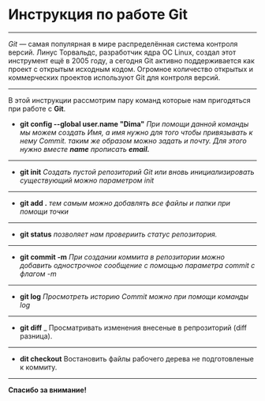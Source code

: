 # Инструкция по работе Git
---
*Git* — самая популярная в мире распределённая система контроля версий. Линус Торвальдс, разработчик ядра ОС Linux, создал этот инструмент ещё в 2005 году, а сегодня Git активно поддерживается как проект с открытым исходным кодом. Огромное количество открытых и коммерческих проектов используют Git для контроля версий.
 
 ---
В этой инструкции рассмотрим пару команд которые нам пригодяться при работе с **Git**.

* **git config --global user.name "Dima"** _При помощи данной команды мы можем создать Имя, а имя нужно для того чтобы привязывать к нему Commit. таким же образом можно задать и почту. Для этого нужно вместе **name** прописать **email.**_
---
* **git init** _Создать пустой репозиторий Git или вновь инициализировать существующий можно параметром *init*_
---
* **git add .** _тем самым можно добавлять все файлы и папки при помощи точки_
___
* **git status** _позволяет нам провериить статус репозитория._
___
* **git commit -m**  _При создании коммита в репозитории можно добавить однострочное сообщение с помощью параметра commit с флагом -m_
___
* **git log**  _Просмотреть историю Commit можно при помощи команды log_
___
* **git diff** _ Просматривать изменения внесеные в репрозиторий (diff разница).
___
* **dit checkout** Востановить файлы рабочего дерева не подготовленые к коммиту.
___
**Спасибо за внимание!**